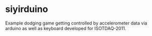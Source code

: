 # siyirduino
Example dodging game getting controlled by accelerometer data via arduino as well as keyboard developed for ISOTDAQ-2011.
